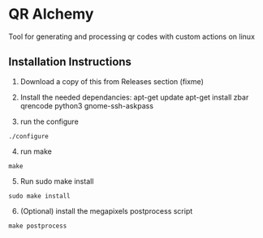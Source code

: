 # QR Alchemy
Tool for generating and processing qr codes with custom actions on linux

## Installation Instructions
 1. Download a copy of this from Releases section (fixme)

 2. Install the needed dependancies:
apt-get update
apt-get install zbar qrencode python3 gnome-ssh-askpass

 3. run the configure
```
./configure
```

 4. run make
```
make
```

 5. Run sudo make install
```
sudo make install
```

 6. (Optional) install the megapixels postprocess script
```
make postprocess
```
